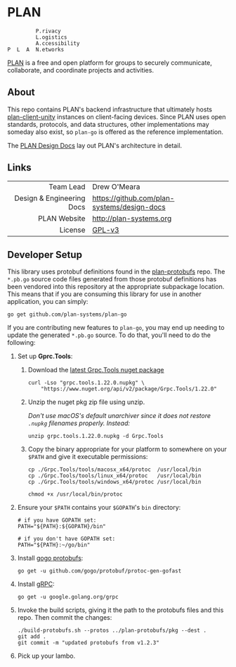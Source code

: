 # PLAN

```
         P.rivacy
         L.ogistics
         A.ccessibility
P  L  A  N.etworks
```

[PLAN](http://plan-systems.org) is a free and open platform for groups to securely communicate, collaborate, and coordinate projects and activities.

## About

This repo contains PLAN's backend infrastructure that ultimately hosts [plan-client-unity](https://github.com/plan-systems/plan-client-unity) instances on client-facing devices.  Since PLAN uses open standards, protocols, and data structures, other implementations may someday also exist, so `plan-go` is offered as the reference implementation.

The [PLAN Design Docs](https://github.com/plan-systems/design-docs) lay out PLAN's architecture in detail.



## Links

|                           |                                                          |
|--------------------------:|----------------------------------------------------------|
|                 Team Lead | Drew O'Meara                                             |
| Design & Engineering Docs | https://github.com/plan-systems/design-docs              |
|              PLAN Website | http://plan-systems.org                                  |
|                   License | [GPL-v3](https://www.gnu.org/licenses/gpl-3.0.en.htmlm)  |


## Developer Setup

This library uses protobuf definitions found in the [plan-protobufs](https://github.com/plan-systems/plan-protobufs) repo. The `*.pb.go` source code files generated from those protobuf definitions has been vendored into this repository at the appropriate subpackage location. This means that if you are consuming this library for use in another application, you can simply:

```
go get github.com/plan-systems/plan-go
```


If you are contributing new features to `plan-go`, you may end up needing to update the generated `*.pb.go` source. To do that, you'll need to do the following:

1. Set up **Gprc.Tools**:
    1. Download the [latest Grpc.Tools nuget package](https://www.nuget.org/packages/Grpc.Tools/)

       ```
       curl -Lso "grpc.tools.1.22.0.nupkg" \
           "https://www.nuget.org/api/v2/package/Grpc.Tools/1.22.0"
       ```

    2. Unzip the nuget pkg zip file using unzip.

       _Don't use macOS's default unarchiver since it does not restore `.nupkg` filenames properly. Instead:_

        ```
        unzip grpc.tools.1.22.0.nupkg -d Grpc.Tools
        ```

    3. Copy the binary appropriate for your platform to somewhere on your `$PATH` and give it executable permissions:
        ```
        cp ./Grpc.Tools/tools/macosx_x64/protoc  /usr/local/bin
        cp ./Grpc.Tools/tools/linux_x64/protoc   /usr/local/bin
        cp ./Grpc.Tools/tools/windows_x64/protoc /usr/local/bin
        
        chmod +x /usr/local/bin/protoc
        ```

2. Ensure your `$PATH` contains your `$GOPATH`'s `bin` directory:

    ```
    # if you have GOPATH set:
    PATH="${PATH}:${GOPATH}/bin"

    # if you don't have GOPATH set:
    PATH="${PATH}:~/go/bin"
    ```

3. Install [gogo protobufs](https://github.com/gogo/protobuf/):

    `go get -u github.com/gogo/protobuf/protoc-gen-gofast`

4. Install [gRPC](https://grpc.io/):

    `go get -u google.golang.org/grpc`

5. Invoke the build scripts, giving it the path to the protobufs files and this repo. Then commit the changes:

    ```
    ./build-protobufs.sh --protos ../plan-protobufs/pkg --dest .
    git add .
    git commit -m "updated protobufs from v1.2.3"
    ```

6. Pick up your lambo.
